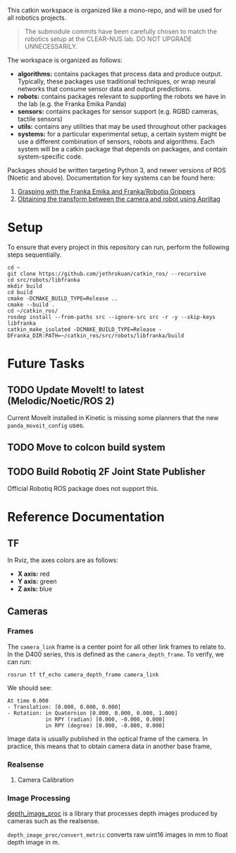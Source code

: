 This catkin workspace is organized like a mono-repo, and will be used for all
robotics projects.

> The submodule commits have been carefully chosen to match the
> robotics setup at the CLEAR-NUS lab. DO NOT UPGRADE UNNECESSARILY.

The workspace is organized as follows:

-   **algorithms:** contains packages that process data and produce output. Typically, these packages use traditional techniques, or wrap neural networks that consume sensor data and output predictions.
-   **robots:** contains packages relevant to supporting the robots we have in the lab (e.g. the Franka Emika Panda)
-   **sensors:** contains packages for sensor support (e.g. RGBD cameras, tactile sensors)
-   **utils:** contains any utilities that may be used throughout other packages
-   **systems:** for a particular experimental setup, a certain system might be use a different combination of sensors, robots and algorithms. Each system will be a catkin package that depends on packages, and contain system-specific code.

Packages should be written targeting Python 3, and newer versions of ROS (Noetic and above). Documentation for key systems can be found here:

1.  [Grasping with the Franka Emika and Franka/Robotiq Grippers](src/systems/mvp_grasping/README.md)
2.  [Obtaining the transform between the camera and robot using Apriltag](docs/apriltag_transform.md)

# Setup

To ensure that every project in this repository can run, perform the following steps sequentially.

    cd ~
    git clone https://github.com/jethrokuan/catkin_ros/ --recursive
    cd src/robots/libfranka
    mkdir build
    cd build
    cmake -DCMAKE_BUILD_TYPE=Release ..
    cmake --build .
    cd ~/catkin_ros/
    rosdep install --from-paths src --ignore-src src -r -y --skip-keys libfranka
    catkin_make_isolated -DCMAKE_BUILD_TYPE=Release -DFranka_DIR:PATH=~/catkin_ros/src/robots/libfranka/build


# Future Tasks

## TODO Update MoveIt! to latest (Melodic/Noetic/ROS 2)

Current MoveIt installed in Kinetic is missing some planners that the new `panda_moveit_config` uses.

## TODO Move to colcon build system

## TODO Build Robotiq 2F Joint State Publisher

Official Robotiq ROS package does not support this.

# Reference Documentation

## TF

In Rviz, the axes colors are as follows:

-   **X axis:** red
-   **Y axis:** green
-   **Z axis:** blue


## Cameras

### Frames

The `camera_link` frame is a center point for all other link frames to relate to. In the D400 series, this is defined as the `camera_depth_frame`. To verify, we can run:

    rosrun tf tf_echo camera_depth_frame camera_link

We should see:

    At time 0.000
    - Translation: [0.000, 0.000, 0.000]
    - Rotation: in Quaternion [0.000, 0.000, 0.000, 1.000]
                in RPY (radian) [0.000, -0.000, 0.000]
                in RPY (degree) [0.000, -0.000, 0.000]

Image data is usually published in the optical frame of the camera. In practice, this means that to obtain camera data in another base frame,

### Realsense

1.  Camera Calibration

### Image Processing

[depth_image_proc](https://wiki.ros.org/depth_image_proc) is a library that processes depth images produced by cameras such as the realsense.

`depth_image_proc/convert_metric` converts raw uint16 images in mm to float depth image in m.
